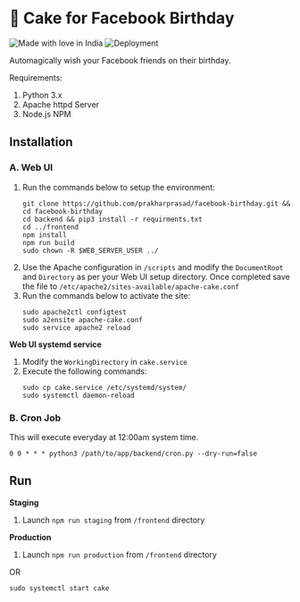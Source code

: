 # 🍰 Cake for Facebook Birthday 

![Made with love in India](https://madewithlove.now.sh/in?heart=true&colorA=%23ff7e05&colorB=%2318af59)
![Deployment](https://github.com/prakharprasad/facebook-birthday/actions/workflows/deploy-app.yml/badge.svg)

Automagically wish your Facebook friends on their birthday.

Requirements:
1. Python 3.x
2. Apache httpd Server
3. Node.js NPM

## Installation

### A. Web UI

1. Run the commands below to setup the environment:
    ```
    git clone https://github.com/prakharprasad/facebook-birthday.git && cd facebook-birthday
    cd backend && pip3 install -r requirments.txt
    cd ../frontend
    npm install
    npm run build 
    sudo chown -R $WEB_SERVER_USER ../
    ```
2. Use the Apache configuration in `/scripts` and modify the `DocumentRoot` and `Directory` as per your Web UI setup directory. Once completed save the file to `/etc/apache2/sites-available/apache-cake.conf`
3. Run the commands below to activate the site:
    ```
    sudo apache2ctl configtest
    sudo a2ensite apache-cake.conf
    sudo service apache2 reload
    ```
**Web UI systemd service**
1. Modify the `WorkingDirectory` in `cake.service`
2. Execute the following commands:
    ```
    sudo cp cake.service /etc/systemd/system/
    sudo systemctl daemon-reload
    ```


### B. Cron Job 

This will execute everyday at 12:00am system time.
```
0 0 * * * python3 /path/to/app/backend/cron.py --dry-run=false
```

## Run

**Staging** 

1. Launch `npm run staging` from `/frontend` directory

**Production**

1. Launch `npm run production` from `/frontend` directory

OR

`sudo systemctl start cake`

